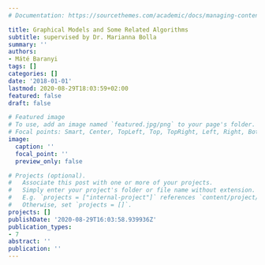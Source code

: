 ```yaml
---
# Documentation: https://sourcethemes.com/academic/docs/managing-content/

title: Graphical Models and Some Related Algorithms
subtitle: supervised by Dr. Marianna Bolla
summary: ''
authors:
- Máté Baranyi
tags: []
categories: []
date: '2018-01-01'
lastmod: 2020-08-29T18:03:59+02:00
featured: false
draft: false

# Featured image
# To use, add an image named `featured.jpg/png` to your page's folder.
# Focal points: Smart, Center, TopLeft, Top, TopRight, Left, Right, BottomLeft, Bottom, BottomRight.
image:
  caption: ''
  focal_point: ''
  preview_only: false

# Projects (optional).
#   Associate this post with one or more of your projects.
#   Simply enter your project's folder or file name without extension.
#   E.g. `projects = ["internal-project"]` references `content/project/deep-learning/index.md`.
#   Otherwise, set `projects = []`.
projects: []
publishDate: '2020-08-29T16:03:58.939936Z'
publication_types:
- 7
abstract: ''
publication: ''
---
```

